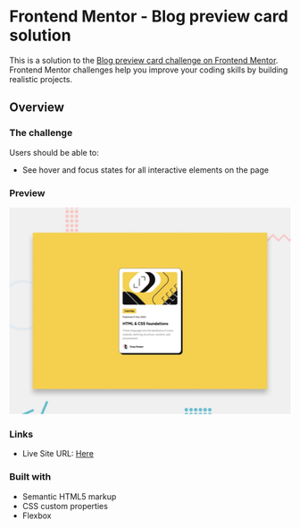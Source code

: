 # Frontend Mentor - Blog preview card solution

This is a solution to the [Blog preview card challenge on Frontend Mentor](https://www.frontendmentor.io/challenges/blog-preview-card-ckPaj01IcS). Frontend Mentor challenges help you improve your coding skills by building realistic projects. 

## Overview

### The challenge

Users should be able to:

- See hover and focus states for all interactive elements on the page

### Preview 

![](./preview.jpg)


### Links

- Live Site URL: [Here](https://your-live-site-url.com)

### Built with

- Semantic HTML5 markup
- CSS custom properties
- Flexbox









